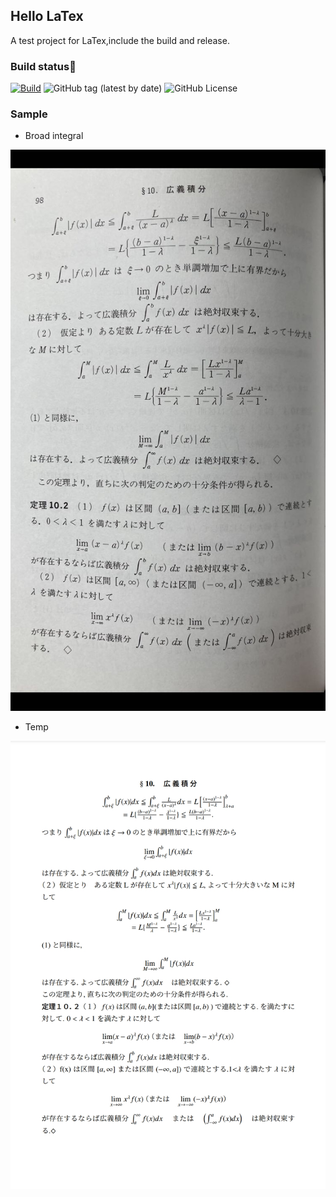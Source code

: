 ## Hello LaTex

A test project for LaTex,include the build and release.

### Build status🚀

[![Build](https://github.com/ZiYuCai1984/HelloLaTex/actions/workflows/main.yml/badge.svg)](https://github.com/ZiYuCai1984/HelloLaTex/actions/workflows/main.yml) ![GitHub tag (latest by date)](https://img.shields.io/github/v/tag/ZiYuCai1984/HelloLaTex) ![GitHub License](https://img.shields.io/github/license/ZiYuCai1984/HelloLaTex)


### Sample

- Broad integral

![Broad integral](img/broad_integral.jpg)

- Temp

![Temp](img/temp.png)

